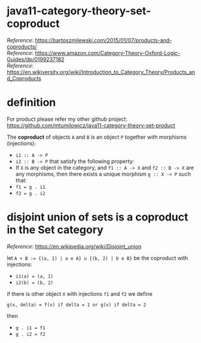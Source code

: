 # java11-category-theory-set-coproduct
_Reference_: https://bartoszmilewski.com/2015/01/07/products-and-coproducts/  
_Reference_: https://www.amazon.com/Category-Theory-Oxford-Logic-Guides/dp/0199237182  
_Reference_: https://en.wikiversity.org/wiki/Introduction_to_Category_Theory/Products_and_Coproducts

# definition
For product please refer my other github project:
https://github.com/mtumilowicz/java11-category-theory-set-product

The **coproduct** of objects `A` and `B` is an object `P` 
together with morphisms (injections):
* `i1 :: A -> P`
* `i2 :: B -> P`
that satisfy the following property:
* If `X` is any object in the category, and `f1 :: A -> X` 
and `f2 :: B -> X` are any morphisms, then there exists a 
unique morphism `g :: X -> P` such that:
* `f1 = g . i1`
* `f2 = g . i2`

# disjoint union of sets is a coproduct in the Set category
_Reference_: https://en.wikipedia.org/wiki/Disjoint_union

let `A + B := {(a, 1) | a e A} u {(b, 2) | b e B}` be the coproduct
with injections:
* `i1(a) = (a, 1)`
* `i2(b) = (b, 2)`
    
if there is other object `X` with injections `f1` and `f2` we 
define
```
g(x, delta) = f(x) if delta = 1 or g(x) if delta = 2
```
then
* `g . i1 = f1`
* `g . i2 = f2`